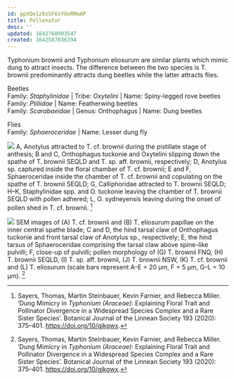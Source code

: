 ```yaml
---
id: ppVQe1z8zSF6sYUxRMaAP
title: Pollenator
desc: ''
updated: 1642760903547
created: 1642587036394
---
```



Typhonium brownii and Typhonium eliosurum are similar plants which mimic dung to attract insects. The difference between the two species is T. brownii predominantly attracts dung beetles while the latter attracts flies.

Beetles  
Family: _Staphylinidae_ | Tribe: _Oxytelini_ | Name: Spiny-legged rove beetles  
Family: _Ptiliidae_ | Name: Featherwing beetles  
Family: _Scarabaeidae_ | Genus: Onthophagus | Name: Dung beetles  

Flies  
Family: _Sphaeroceridae_ | Name: Lesser dung fly

![](/assets/images/2022-01-19-23-46-32.png)
A, Anotylus attracted to T. cf. brownii during the pistillate stage of anthesis; B and C, Onthophagus tuckonie
and Oxytelini slipping down the spathe of T. brownii SEQLD and T. sp. aff. brownii, respectively; D, Anotylus sp. captured inside the floral chamber of T. cf. brownii; E and F, Sphaeroceridae inside the chamber of T. cf. brownii and copulating on
the spathe of T. brownii SEQLD; G, Calliphoridae attracted to T. brownii SEQLD; H–K, Staphylinidae spp. and O. tuckonie
leaving the chamber of T. brownii SEQLD with pollen adhered; L, O. sydneyensis leaving during the onset of pollen shed in
T. cf. brownii. [^1]

![](/assets/images/2022-01-20-01-56-46.png)
SEM images of (A) T. cf. brownii and (B) T. eliosurum papillae on the inner central spathe blade; C and D, the hind tarsal claw of Onthophagus tuckonie and front tarsal claw of Anotylus sp., respectively; E, the hind tarsus of Sphaeroceridae comprising the tarsal claw above spine-like pulvilli; F, close-up of pulvilli; pollen morphology of (G) T. brownii FNQ, (H) T. brownii SEQLD, (I) T. sp. aff. brownii, (J) T. brownii NSW, (K) T. cf. brownii and (L) T. eliosurum (scale bars represent A–E = 20 μm, F = 5 μm, G–L = 10 μm). [^1]

[^1]: Sayers, Thomas, Martin Steinbauer, Kevin Farnier, and Rebecca Miller. ‘Dung Mimicry in _Typhonium (Araceae)_: Explaining Floral Trait and Pollinator Divergence in a Widespread Species Complex and a Rare Sister Species’. Botanical Journal of the Linnean Society 193 (2020): 375–401. <https://doi.org/10/gjkgwx>.

[^2]: Hooker, Joseph Dalton. "Typhonium brownii" Curtis's Botanical Magazine 101, [ser.3:v.31] (1875): tab. 6180.

[^3]: Díaz Jiménez, Pedro, Heiko Hentrich, Pedro Aguilar-Rodríguez, Thorsten Krömer, Marion Chartier, María Cristina Mac Swiney González, and Marc Gibernau. ‘A Review on the Pollination of Aroids with Bisexual Flowers’. Annals of the Missouri Botanical Garden 104 (2019): 83–104. <https://doi.org/10/gm922k>.

[^4]: Gibernau, Marc, Marion Chartier, and Denis Barabé. ‘Recent Advances Towards an Evolutionary Comprehension of Araceae Pollination’. In Diversity, Phylogeny and Evolution in the Monocotyledons., by Seberg Ole, Davis Jerrold, Petersen Gitte, and Barfod S. Anders. Aarhus: Aarhus University Press, 2010. <https://doi.org/10.13140/2.1.2636.0965>.

[^5]: Sayers, Thomas. ‘The Ecology and Evolution of Plant-Pollinator Interactions in Australian Typhonium (Araceae)’. PhD Thesis, The University of Melbourne, 2019.

[^6]: Bröderbauer, David, Anita Diaz, and Anton Weber. ‘Reconstructing the Origin and Elaboration of Insect-Trapping Inflorescences in the Araceae’. American Journal of Botany 99 (2012): 1666–79. <https://doi.org/10/f4c28j>.

[^7]: Urru, Isabella, Marcus C. Stensmyr, and Bill S. Hansson. ‘Pollination by Brood-Site Deception’. Plant-Insect Interactions 72, no. 13 (2011): 1655–66. <https://doi.org/10/cfn63h>.
